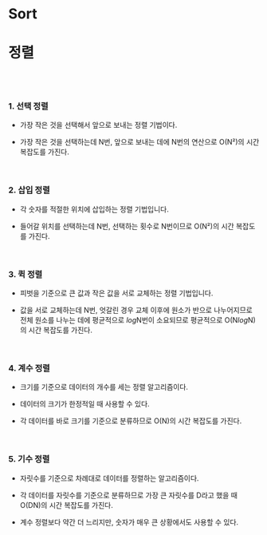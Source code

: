 # Sort
# 정렬

<br/>
<br/>

### 1. 선택 정렬

* 가장 작은 것을 선택해서 앞으로 보내는 정렬 기법이다.

* 가장 작은 것을 선택하는데 N번, 앞으로 보내는 데에 N번의 연산으로 O(N²)의 시간 복잡도를 가진다.

<br/>

### 2. 삽입 정렬

* 각 숫자를 적절한 위치에 삽입하는 정렬 기법입니다.

* 들어갈 위치를 선택하는데 N번, 선택하는 횟수로 N번이므로 O(N²)의 시간 복잡도를 가진다.

<br/>

### 3. 퀵 정렬

* 피벗을 기준으로 큰 값과 작은 값을 서로 교체하는 정렬 기법입니다.

* 값을 서로 교체하는데 N번, 엇갈린 경우 교체 이후에 원소가 반으로 나누어지므로 전체 원소를 나누는 데에 평균적으로 *log*N번이 소요되므로 평균적으로 O(N*log*N)의 시간 복잡도를 가진다.

<br/>

### 4. 계수 정렬

* 크기를 기준으로 데이터의 개수를 세는 정렬 알고리즘이다.

* 데이터의 크기가 한정적일 때 사용할 수 있다.

* 각 데이터를 바로 크기를 기준으로 분류하므로 O(N)의 시간 복잡도를 가진다.

<br/>

### 5. 기수 정렬

* 자릿수를 기준으로 차례대로 데이터를 정렬하는 알고리즘이다.

* 각 데이터를 자릿수를 기준으로 분류하므로 가장 큰 자릿수를 D라고 했을 때 O(DN)의 시간 복잡도를 가진다.

* 계수 정렬보다 약간 더 느리지만, 숫자가 매우 큰 상황에서도 사용할 수 있다.

<br/>
